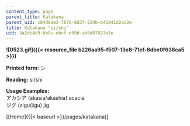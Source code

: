 ```yaml
---
content_type: page
parent_title: Katakana
parent_uid: c84d8de3-767d-8d3f-234b-b45d41d2ac2e
title: Katakana "si/shi"
uid: 3a2dc4c9-bb8c-ebcf-e99d-ad6d87023a1e
---
```


**![0523.gif]({{< resource_file b226aa95-f507-13e8-71ef-8dbe0f638ca5 >}})**

**Printed form:** シ

**Reading:** si/shi

**Usage Examples:**  
アカシア (akasia/akashia) acacia  
ジグ (zigu/jigu) jig

\[[Home]({{< baseurl >}}/pages/katakana)\]